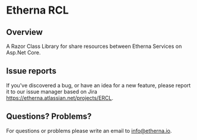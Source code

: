 Etherna RCL
===========

Overview
--------

A Razor Class Library for share resources between Etherna Services on Asp.Net Core.

Issue reports
-------------

If you've discovered a bug, or have an idea for a new feature, please report it to our issue manager based on Jira https://etherna.atlassian.net/projects/ERCL.

Questions? Problems?
---------------------

For questions or problems please write an email to [info@etherna.io](mailto:info@etherna.io).
